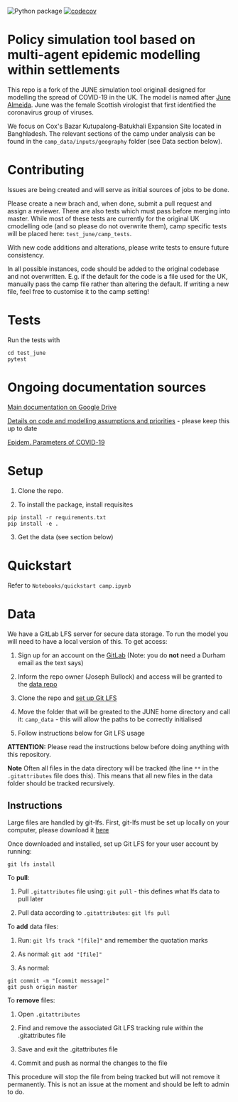 ![Python package](https://github.com/IDAS-Durham/JUNE/workflows/Python%20package/badge.svg?branch=master)
[![codecov](https://codecov.io/gh/idas-durham/june/branch/master/graph/badge.svg?token=6TKUHtWxJZ)](https://codecov.io/gh/idas-durham/june)

# Policy simulation tool based on multi-agent epidemic modelling within settlements

This repo is a fork of the JUNE simulation tool originall designed for modelling the spread of COVID-19 in the UK. The model is named after [June Almeida](https://en.wikipedia.org/wiki/June_Almeida). June was the female Scottish virologist that first identified the coronavirus group of viruses. 

We focus on Cox's Bazar Kutupalong-Batukhali Expansion Site located in Banghladesh. The relevant sections of the camp under analysis can be found in the `camp_data/inputs/geography` folder (see Data section below).

# Contributing

Issues are being created and will serve as initial sources of jobs to be done.

Please create a new brach and, when done, submit a pull request and assign a reviewer. There are also tests which must pass before merging into master. While most of these tests are currently for the original UK cmodelling ode (and so please do not overwrite them), camp specific tests will be placed here: `test_june/camp_tests`.

With new code additions and alterations, please write tests to ensure future consistency.

In all possible instances, code should be added to the original codebase and not overwritten. E.g. if the default for the code is a file used for the UK, manually pass the camp file rather than altering the default. If writing a new file, feel free to customise it to the camp setting!

# Tests

Run the tests with

```
cd test_june
pytest
```

# Ongoing documentation sources

[Main documentation on Google Drive](https://drive.google.com/drive/folders/1fxp-cKYKusY6QfUQHdlIIs0R8DcIPmjm)

[Details on code and modelling assumptions and priorities](https://drive.google.com/drive/folders/1-TR8k73aOJqCrAZQImEWc9JQ8yaWbS3S) - please keep this up to date

[Epidem. Parameters of COVID-19](https://docs.google.com/document/d/1724PeV7bg9V0JRuQE1vpktB08bFWDmjHrd6HKyOG1Ns/edit#heading=h.xiukf7vmhszk)

# Setup

1. Clone the repo.

2. To install the package, install requisites

```
pip install -r requirements.txt
pip install -e .
```

3. Get the data (see section below)

# Quickstart

Refer to ``Notebooks/quickstart camp.ipynb``

# Data

We have a GitLab LFS server for secure data storage. To run the model you will need to have a local version of this. To get access:

1. Sign up for an account on the [GitLab](https://idas-gitlab.dur.scotgrid.ac.uk) (Note: you do **not** need a Durham email as the text says)

2. Inform the repo owner (Joseph Bullock) and access will be granted to the [data repo](https://idas-gitlab.dur.scotgrid.ac.uk/Bullock/cpmodelling)

3. Clone the repo and [set up Git LFS](https://git-lfs.github.com)

4. Move the folder that will be greated to the JUNE home directory and call it: `camp_data` - this will allow the paths to be correctly initialised

5. Follow instructions below for Git LFS usage

**ATTENTION:** Please read the instructions below before doing anything with this repository.

**Note** Often all files in the data directory will be tracked (the line `**` in the `.gitattributes` file does this). This means that all new files in the data folder should be tracked recursively.

## Instructions

Large files are handled by git-lfs. First, git-lfs must be set up locally on your computer, please download it [here](https://git-lfs.github.com)

Once downloaded and installed, set up Git LFS for your user account by running:
```
git lfs install
```

To **pull**:

1. Pull `.gitattributes` file using: `git pull` - this defines what lfs data to pull later

2. Pull data according to `.gitattributes`: `git lfs pull`

To **add** data files:

1. Run: `git lfs track "[file]"` and remember the quotation marks

2. As normal: `git add "[file]"`

3. As normal:
```
git commit -m "[commit message]"
git push origin master
```

To **remove** files:

1. Open `.gitattributes`

2. Find and remove the associated Git LFS tracking rule within the .gitattributes file

3. Save and exit the .gitattributes file

4. Commit and push as normal the changes to the file


This procedure will stop the file from being tracked but will not remove it permanently. This is not an issue at the moment and should be left to admin to do.
